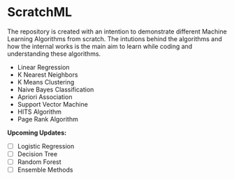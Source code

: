 # ScratchML

The repository is created with an intention to demonstrate different Machine Learning Algorithms from scratch. The intutions behind the algorithms and how the internal works is the main aim to learn while coding and understanding these algorithms.

- Linear Regression
- K Nearest Neighbors
- K Means Clustering
- Naive Bayes Classification
- Apriori Association
- Support Vector Machine
- HITS Algorithm
- Page Rank Algorithm


**Upcoming Updates:**
- [ ] Logistic Regression
- [ ] Decision Tree
- [ ] Random Forest
- [ ] Ensemble Methods

